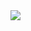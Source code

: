 <!--타이틀 부분-->
  <img src="https://capsule-render.vercel.app/api?type=waving&color=gradient&height=300&section=header&text=Hello%20World%20I%27m%20Hyogyeong&fontSize=50&animation=scaleIn&fontColor=ffffff" />
